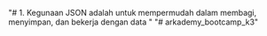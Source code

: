"# 1. Kegunaan JSON adalah untuk mempermudah dalam membagi, menyimpan, dan bekerja dengan data " 
"# arkademy_bootcamp_k3" 
